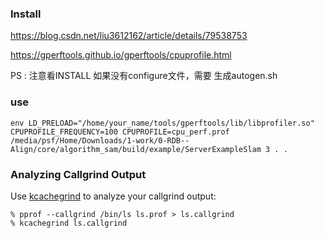 ### Install

https://blog.csdn.net/liu3612162/article/details/79538753

https://gperftools.github.io/gperftools/cpuprofile.html

PS : 注意看INSTALL 如果没有configure文件，需要 生成autogen.sh





### use

```
env LD_PRELOAD="/home/your_name/tools/gperftools/lib/libprofiler.so" CPUPROFILE_FREQUENCY=100 CPUPROFILE=cpu_perf.prof /media/psf/Home/Downloads/1-work/0-RDB--Align/core/algorithm_sam/build/example/ServerExampleSlam 3 . .

```





### Analyzing Callgrind Output

Use [kcachegrind](http://kcachegrind.sourceforge.net/) to analyze your callgrind output:

```
% pprof --callgrind /bin/ls ls.prof > ls.callgrind
% kcachegrind ls.callgrind
```